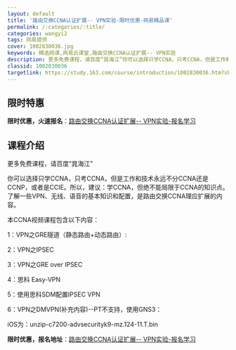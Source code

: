 ```yaml
---
layout: default
title: '路由交换CCNA认证扩展-- VPN实验-限时优惠-网易精品课'
permalink: /:categories/:title/
categories: wangyi2
tags: 网易提供
cover: 1002830036.jpg
keywords: 精选网课,网易云课堂,路由交换CCNA认证扩展-- VPN实验
description: 更多免费课程，请百度“晁海江”你可以选择只学CCNA，只考CCNA，但是工作和技术永远不分CCNA还是CCNP，或者是C
classid: 1002830036
targetlink: https://study.163.com/course/introduction/1002830036.htm?share=1&shareId=1025206652&utm_campaign=share&utm_medium=iphoneShare&utm_source=&utm_u=1025206652
---
```


## 限时特惠

**限时优惠，火速报名**：[路由交换CCNA认证扩展-- VPN实验-报名学习](https://study.163.com/course/introduction/1002830036.htm?share=1&shareId=1025206652&utm_campaign=share&utm_medium=iphoneShare&utm_source=&utm_u=1025206652)

## 课程介绍

更多免费课程，请百度“晁海江”

你可以选择只学CCNA，只考CCNA，但是工作和技术永远不分CCNA还是CCNP，或者是CCIE。所以，建议：学CCNA，但绝不能局限于CCNA的知识点。了解一些VPN、无线、语音的基本知识和配置，是路由交换CCNA理应扩展的内容。



本CCNA视频课程包含以下内容：

1：VPN之GRE隧道（静态路由+动态路由）:

2：VPN之IPSEC

3：VPN之GRE over IPSEC

4：思科 Easy-VPN

5：使用思科SDM配置IPSEC VPN

6：VPN之DMVPN(补充内容)--PT不支持，使用GNS3：

   iOS为：unzip-c7200-advsecurityk9-mz.124-11.T.bin

**限时优惠，报名地址**：[路由交换CCNA认证扩展-- VPN实验-报名学习](https://study.163.com/course/introduction/1002830036.htm?share=1&shareId=1025206652&utm_campaign=share&utm_medium=iphoneShare&utm_source=&utm_u=1025206652)

